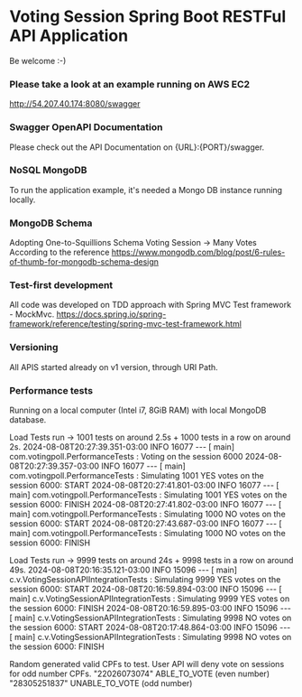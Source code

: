 # Voting Session Spring Boot RESTFul API Application
Be welcome :-)

### Please take a look at an example running on AWS EC2
<http://54.207.40.174:8080/swagger>

### Swagger OpenAPI Documentation
Please check out the API Documentation on {URL}:{PORT}/swagger.

### NoSQL MongoDB
To run the application example, it's needed a Mongo DB instance running locally.

### MongoDB Schema
Adopting One-to-Squillions Schema
Voting Session -> Many Votes
According to the reference <https://www.mongodb.com/blog/post/6-rules-of-thumb-for-mongodb-schema-design>

### Test-first development
All code was developed on TDD approach with Spring MVC Test framework - MockMvc.
<https://docs.spring.io/spring-framework/reference/testing/spring-mvc-test-framework.html>

### Versioning
All APIS started already on v1 version, through URI Path.

### Performance tests
Running on a local computer (Intel i7, 8GiB RAM) with local MongoDB database.

Load Tests run -> 1001 tests on around 2.5s + 1000 tests in a row on around 2s.
2024-08-08T20:27:39.351-03:00  INFO 16077 --- [           main] com.votingpoll.PerformanceTests          : Voting on the session 6000
2024-08-08T20:27:39.357-03:00  INFO 16077 --- [           main] com.votingpoll.PerformanceTests          : Simulating 1001 YES votes on the session 6000: START
2024-08-08T20:27:41.801-03:00  INFO 16077 --- [           main] com.votingpoll.PerformanceTests          : Simulating 1001 YES votes on the session 6000: FINISH
2024-08-08T20:27:41.802-03:00  INFO 16077 --- [           main] com.votingpoll.PerformanceTests          : Simulating 1000 NO votes on the session 6000: START
2024-08-08T20:27:43.687-03:00  INFO 16077 --- [           main] com.votingpoll.PerformanceTests          : Simulating 1000 NO votes on the session 6000: FINISH

Load Tests run -> 9999 tests on around 24s + 9998 tests in a row on around 49s.
2024-08-08T20:16:35.121-03:00  INFO 15096 --- [           main] c.v.VotingSessionAPIIntegrationTests     : Simulating 9999 YES votes on the session 6000: START
2024-08-08T20:16:59.894-03:00  INFO 15096 --- [           main] c.v.VotingSessionAPIIntegrationTests     : Simulating 9999 YES votes on the session 6000: FINISH
2024-08-08T20:16:59.895-03:00  INFO 15096 --- [           main] c.v.VotingSessionAPIIntegrationTests     : Simulating 9998 NO votes on the session 6000: START
2024-08-08T20:17:48.864-03:00  INFO 15096 --- [           main] c.v.VotingSessionAPIIntegrationTests     : Simulating 9998 NO votes on the session 6000: FINISH

Random generated valid CPFs to test.
User API will deny vote on sessions for odd number CPFs.
"22026073074" ABLE_TO_VOTE (even number)
"28305251837" UNABLE_TO_VOTE (odd number)
